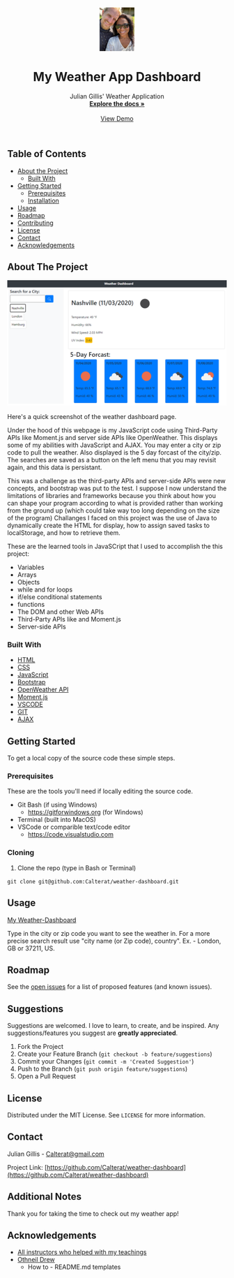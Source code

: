 <!-- PROJECT LOGO -->
<br />
<p align="center">
  <a href="https://github.com/Calterat/Portfolio">
    <img src="./assets/images/julian-img.jpeg" alt="Logo" width="80" height="100">
  </a>

  <h1 align="center">My Weather App Dashboard</h1>

  <p align="center">
    Julian Gillis' Weather Application
    <br />
    <a href="https://github.com/Calterat/weather-dashboard"><strong>Explore the docs »</strong></a>
    <br />
    <br />
    <a href="https://calterat.github.io/weather-dashboard/">View Demo</a>
  </p>
</p>
<br/>

<!-- TABLE OF CONTENTS -->
## Table of Contents

* [About the Project](#about-the-project)
  * [Built With](#built-with)
* [Getting Started](#getting-started)
  * [Prerequisites](#prerequisites)
  * [Installation](#installation)
* [Usage](#usage)
* [Roadmap](#roadmap)
* [Contributing](#contributing)
* [License](#license)
* [Contact](#contact)
* [Acknowledgements](#acknowledgements)



<!-- ABOUT THE PROJECT -->
## About The Project

![](./assets/images/weather-dashboard-screenshot.png)

Here's a quick screenshot of the weather dashboard page.

Under the hood of this webpage is my JavaScript code using Third-Party APIs like Moment.js and server side APIs like OpenWeather. This displays some of my abilities with JavaScript and AJAX. You may enter a city or zip code to pull the weather. Also displayed is the 5 day forcast of the city/zip. The searches are saved as a button on the left menu that you may revisit again, and this data is persistant.

This was a challenge as the third-party APIs and server-side APIs were new concepts, and bootstrap was put to the test. I suppose I now understand the limitations of libraries and frameworks because you think about how you can shape your program according to what is provided rather than working from the ground up (which could take way too long depending on the size of the program) Challanges I faced on this project was the use of Java to dynamically create the HTML for display, how to assign saved tasks to localStorage, and how to retrieve them.

These are the learned tools in JavaSCript that I used to accomplish the this project:
 - Variables
 - Arrays
 - Objects
 - while and for loops
 - if/else conditional statements
 - functions
 - The DOM and other Web APIs
 - Third-Party APIs like and Moment.js
 - Server-side APIs




### Built With

* [HTML]()
* [CSS]()
* [JavaScript]()
* [Bootstrap]()
* [OpenWeather API]()
* [Moment.js]()
* [VSCODE]()
* [GIT]()
* [AJAX]()



<!-- GETTING STARTED -->
## Getting Started

To get a local copy of the source code these simple steps.

### Prerequisites

These are the tools you'll need if locally editing the source code.
* Git Bash (if using Windows)
    * https://gitforwindows.org (for Windows)
* Terminal (built into MacOS)
* VSCode or comparible text/code editor
    * https://code.visualstudio.com

### Cloning

1. Clone the repo (type in Bash or Terminal)
```
git clone git@github.com:Calterat/weather-dashboard.git
```



<!-- USAGE EXAMPLES -->
## Usage

[My Weather-Dashboard](https://calterat.github.io/weather-dashboard/)

Type in the city or zip code you want to see the weather in. For a more precise search result use "city name (or Zip code), country". Ex. - London, GB or 37211, US.


<!-- ROADMAP -->
## Roadmap

See the [open issues](https://github.com/Calterat/weather-dashboard/issues) for a list of proposed features (and known issues).



<!-- Suggestions -->
## Suggestions

Suggestions are welcomed. I love to learn, to create, and be inspired. Any suggestions/features you suggest are **greatly appreciated**.

1. Fork the Project
2. Create your Feature Branch (`git checkout -b feature/suggestions`)
3. Commit your Changes (`git commit -m 'Created Suggestion'`)
4. Push to the Branch (`git push origin feature/suggestions`)
5. Open a Pull Request



<!-- LICENSE -->
## License

Distributed under the MIT License. See `LICENSE` for more information.



<!-- CONTACT -->
## Contact

Julian Gillis -  Calterat@gmail.com

Project Link: [https://github.com/Calterat/weather-dashboard](https://github.com/Calterat/weather-dashboard)


<!-- Additional Notes -->
## Additional Notes

Thank you for taking the time to check out my weather app!


<!-- ACKNOWLEDGEMENTS -->
## Acknowledgements

* [All instructors who helped with my teachings]()
* [Othneil Drew](#https://github.com/othneildrew)
    * How to - README.md templates





<!-- MARKDOWN LINKS & IMAGES -->
<!--

[GitHub Repository]: https://github.com/Calterat/weather-dashboard
[Password Generator URL]: https://calterat.github.io/weather-dashboard/
[issues-url]: https://github.com/Calterat/weather-dashboard/issues
[license-url]: https://github.com/Calterat/weather-dashboard/blob/master/LICENSE.txt
[linkedin-url]: https://www.linkedin.com/in/julian-gillis-5ba18b20/
![personal-image](./assets/images/julian-img.jpeg)
![product-screenshot](.assets/images/weather-dashboard-screenshot.png)

-->